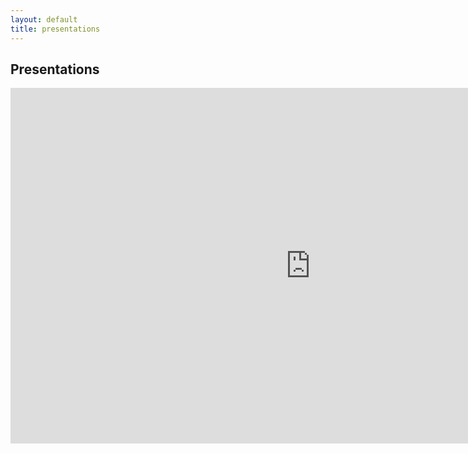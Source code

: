 ```yaml
---
layout: default
title: presentations
---
```


## Presentations

<iframe src="https://docs.google.com/presentation/d/e/2PACX-1vSbH-bUdcZGoIZpOHkqzyxbASJt7M-xVogq3gSTLzRt6-9xm2TCnP0uSkXsy-aLHsV3SZe7r4j3b5ts/embed?start=false&loop=false&delayms=3000" frameborder="0" width="960" height="569" allowfullscreen="true" mozallowfullscreen="true" webkitallowfullscreen="true"></iframe>
